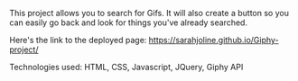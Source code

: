 This project allows you to search for Gifs. It will also create a button so
you can easily go back and look for things you've already searched.

Here's the link to the deployed page: https://sarahjoline.github.io/Giphy-project/

Technologies used: HTML, CSS, Javascript, JQuery, Giphy API
